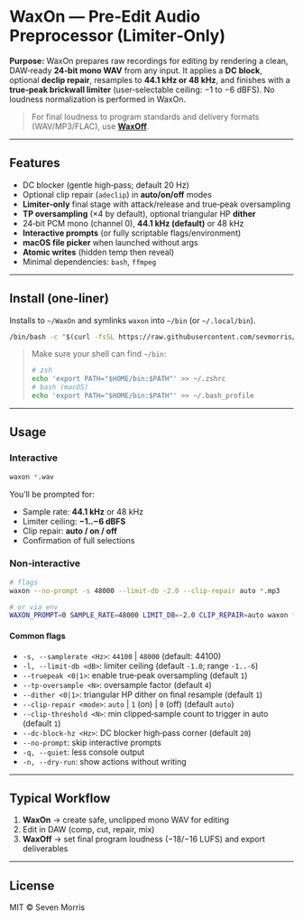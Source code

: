 # WaxOn — Pre‑Edit Audio Preprocessor (Limiter‑Only)

**Purpose:** WaxOn prepares raw recordings for editing by rendering a clean, DAW‑ready **24‑bit mono WAV** from any input. It applies a **DC block**, optional **declip repair**, resamples to **44.1 kHz or 48 kHz**, and finishes with a **true‑peak brickwall limiter** (user‑selectable ceiling: −1 to −6 dBFS). No loudness normalization is performed in WaxOn.

> For final loudness to program standards and delivery formats (WAV/MP3/FLAC), use **[WaxOff](https://github.com/sevmorris/WaxOff)**.

---

## Features

- DC blocker (gentle high‑pass; default 20 Hz)
- Optional clip repair (`adeclip`) in **auto/on/off** modes
- **Limiter‑only** final stage with attack/release and true‑peak oversampling
- **TP oversampling** (×4 by default), optional triangular HP **dither**
- 24‑bit PCM mono (channel 0), **44.1 kHz (default)** or 48 kHz
- **Interactive prompts** (or fully scriptable flags/environment)
- **macOS file picker** when launched without args
- **Atomic writes** (hidden temp then reveal)
- Minimal dependencies: `bash`, `ffmpeg`

---

## Install (one‑liner)

Installs to `~/WaxOn` and symlinks `waxon` into `~/bin` (or `~/.local/bin`).

```bash
/bin/bash -c "$(curl -fsSL https://raw.githubusercontent.com/sevmorris/WaxOn/main/install.sh)"
```

> Make sure your shell can find `~/bin`:
>
> ```bash
> # zsh
> echo 'export PATH="$HOME/bin:$PATH"' >> ~/.zshrc
> # bash (macOS)
> echo 'export PATH="$HOME/bin:$PATH"' >> ~/.bash_profile
> ```

---

## Usage

### Interactive

```bash
waxon *.wav
```

You’ll be prompted for:

- Sample rate: **44.1 kHz** or 48 kHz
- Limiter ceiling: **−1..−6 dBFS**
- Clip repair: **auto / on / off**
- Confirmation of full selections

### Non‑interactive

```bash
# flags
waxon --no-prompt -s 48000 --limit-db -2.0 --clip-repair auto *.mp3

# or via env
WAXON_PROMPT=0 SAMPLE_RATE=48000 LIMIT_DB=-2.0 CLIP_REPAIR=auto waxon *.mp3
```

#### Common flags

- `-s, --samplerate <Hz>`: `44100` | `48000` (default: 44100)
- `-l, --limit-db <dB>`: limiter ceiling (default `-1.0`; range `-1..-6`)
- `--truepeak <0|1>`: enable true‑peak oversampling (default `1`)
- `--tp-oversample <N>`: oversample factor (default `4`)
- `--dither <0|1>`: triangular HP dither on final resample (default `1`)
- `--clip-repair <mode>`: `auto` | `1` (on) | `0` (off) (default `auto`)
- `--clip-threshold <N>`: min clipped‑sample count to trigger in auto (default `1`)
- `--dc-block-hz <Hz>`: DC blocker high‑pass corner (default `20`)
- `--no-prompt`: skip interactive prompts
- `-q, --quiet`: less console output
- `-n, --dry-run`: show actions without writing

---

## Typical Workflow

1. **WaxOn** → create safe, unclipped mono WAV for editing
2. Edit in DAW (comp, cut, repair, mix)
3. **WaxOff** → set final program loudness (−18/−16 LUFS) and export deliverables

---

## License

MIT © Seven Morris
